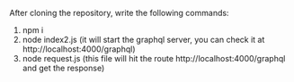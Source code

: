 After cloning the repository, write the following commands:

1) npm i
2) node index2.js  (it will start the graphql server, you can check it at http://localhost:4000/graphql)
3) node request.js (this file will hit the route http://localhost:4000/graphql and get the response)
